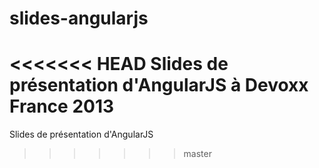 slides-angularjs
================

<<<<<<< HEAD
Slides de présentation d'AngularJS à Devoxx France 2013
=======
Slides de présentation d'AngularJS
>>>>>>> master
